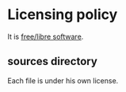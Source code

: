 # Licensing policy

It is [free/libre software](https://www.gnu.org/philosophy/free-sw.html).

## sources directory

Each file is under his own license.
